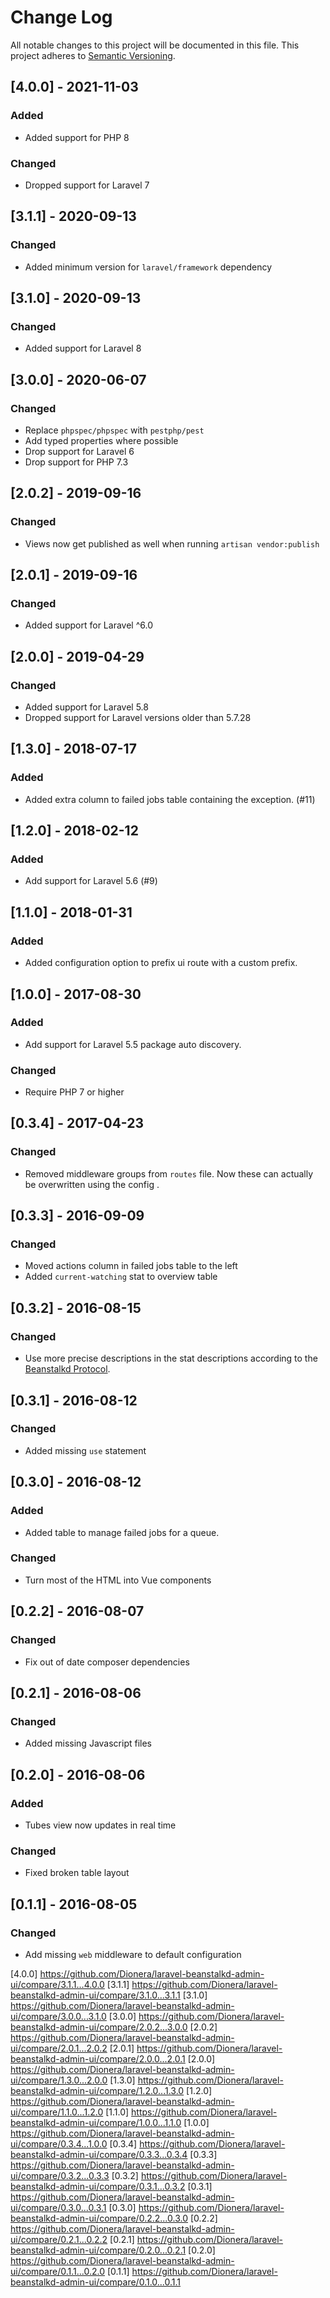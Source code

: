 # Change Log
All notable changes to this project will be documented in this file.
This project adheres to [Semantic Versioning](http://semver.org/).

## [4.0.0] - 2021-11-03
### Added
- Added support for PHP 8

### Changed
- Dropped support for Laravel 7

## [3.1.1] - 2020-09-13
### Changed
- Added minimum version for `laravel/framework` dependency

## [3.1.0] - 2020-09-13
### Changed
- Added support for Laravel 8


## [3.0.0] - 2020-06-07
### Changed 
- Replace `phpspec/phpspec` with `pestphp/pest`
- Add typed properties where possible
- Drop support for Laravel 6
- Drop support for PHP 7.3

## [2.0.2] - 2019-09-16
### Changed
- Views now get published as well when running `artisan vendor:publish`

## [2.0.1] - 2019-09-16
### Changed
- Added support for Laravel ^6.0

## [2.0.0] - 2019-04-29
### Changed
- Added support for Laravel 5.8
- Dropped support for Laravel versions older than 5.7.28

## [1.3.0] - 2018-07-17
### Added
- Added extra column to failed jobs table containing the exception. (#11)

## [1.2.0] - 2018-02-12
### Added
- Add support for Laravel 5.6 (#9)

## [1.1.0] - 2018-01-31
### Added
- Added configuration option to prefix ui route with a custom prefix.

## [1.0.0] - 2017-08-30
### Added
- Add support for Laravel 5.5 package auto discovery.

### Changed
- Require PHP 7 or higher

## [0.3.4] - 2017-04-23
### Changed
- Removed middleware groups from `routes` file. Now these can actually be overwritten using the config .

## [0.3.3] - 2016-09-09
### Changed
- Moved actions column in failed jobs table to the left
- Added `current-watching` stat to overview table

## [0.3.2] - 2016-08-15
### Changed
- Use more precise descriptions in the stat descriptions according to the [Beanstalkd Protocol](https://raw.githubusercontent.com/kr/beanstalkd/master/doc/protocol.txt).

## [0.3.1] - 2016-08-12
### Changed
- Added missing `use` statement

## [0.3.0] - 2016-08-12
### Added
- Added table to manage failed jobs for a queue.

### Changed
- Turn most of the HTML into Vue components

## [0.2.2] - 2016-08-07
### Changed
- Fix out of date composer dependencies

## [0.2.1] - 2016-08-06
### Changed
- Added missing Javascript files

## [0.2.0] - 2016-08-06
### Added
- Tubes view now updates in real time

### Changed
- Fixed broken table layout

## [0.1.1] - 2016-08-05
### Changed
- Add missing `web` middleware to default configuration

[4.0.0] https://github.com/Dionera/laravel-beanstalkd-admin-ui/compare/3.1.1...4.0.0
[3.1.1] https://github.com/Dionera/laravel-beanstalkd-admin-ui/compare/3.1.0...3.1.1
[3.1.0] https://github.com/Dionera/laravel-beanstalkd-admin-ui/compare/3.0.0...3.1.0
[3.0.0] https://github.com/Dionera/laravel-beanstalkd-admin-ui/compare/2.0.2...3.0.0
[2.0.2] https://github.com/Dionera/laravel-beanstalkd-admin-ui/compare/2.0.1...2.0.2
[2.0.1] https://github.com/Dionera/laravel-beanstalkd-admin-ui/compare/2.0.0...2.0.1
[2.0.0] https://github.com/Dionera/laravel-beanstalkd-admin-ui/compare/1.3.0...2.0.0
[1.3.0] https://github.com/Dionera/laravel-beanstalkd-admin-ui/compare/1.2.0...1.3.0
[1.2.0] https://github.com/Dionera/laravel-beanstalkd-admin-ui/compare/1.1.0...1.2.0
[1.1.0] https://github.com/Dionera/laravel-beanstalkd-admin-ui/compare/1.0.0...1.1.0
[1.0.0] https://github.com/Dionera/laravel-beanstalkd-admin-ui/compare/0.3.4...1.0.0
[0.3.4] https://github.com/Dionera/laravel-beanstalkd-admin-ui/compare/0.3.3...0.3.4
[0.3.3] https://github.com/Dionera/laravel-beanstalkd-admin-ui/compare/0.3.2...0.3.3
[0.3.2] https://github.com/Dionera/laravel-beanstalkd-admin-ui/compare/0.3.1...0.3.2
[0.3.1] https://github.com/Dionera/laravel-beanstalkd-admin-ui/compare/0.3.0...0.3.1
[0.3.0] https://github.com/Dionera/laravel-beanstalkd-admin-ui/compare/0.2.2...0.3.0
[0.2.2] https://github.com/Dionera/laravel-beanstalkd-admin-ui/compare/0.2.1...0.2.2
[0.2.1] https://github.com/Dionera/laravel-beanstalkd-admin-ui/compare/0.2.0...0.2.1
[0.2.0] https://github.com/Dionera/laravel-beanstalkd-admin-ui/compare/0.1.1...0.2.0
[0.1.1] https://github.com/Dionera/laravel-beanstalkd-admin-ui/compare/0.1.0...0.1.1
